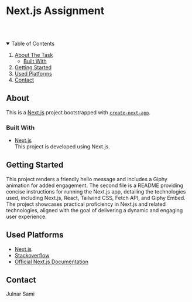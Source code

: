 # Next.js Assignment

<br/>
<p align="center">
<img alt="" title="Rlogical-Blog-Images-thumbnail-1" data-srcset="https://pathfortune.com/wp-content/uploads/2022/05/Rlogical-Blog-Images-thumbnail-1.png 500w, https://pathfortune.com/wp-content/uploads/2022/05/Rlogical-Blog-Images-thumbnail-1-300x300.png 300w, https://pathfortune.com/wp-content/uploads/2022/05/Rlogical-Blog-Images-thumbnail-1-100x100.png 100w" data-src="https://pathfortune.com/wp-content/uploads/2022/05/Rlogical-Blog-Images-thumbnail-1.png" data-sizes="(max-width: 500px) 100vw, 500px" class=" lazyloaded" src="https://pathfortune.com/wp-content/uploads/2022/05/Rlogical-Blog-Images-thumbnail-1.png" sizes="(max-width: 500px) 100vw, 500px" srcset="https://pathfortune.com/wp-content/uploads/2022/05/Rlogical-Blog-Images-thumbnail-1.png 500w, https://pathfortune.com/wp-content/uploads/2022/05/Rlogical-Blog-Images-thumbnail-1-300x300.png 300w, https://pathfortune.com/wp-content/uploads/2022/05/Rlogical-Blog-Images-thumbnail-1-100x100.png 100w">
  </a>

<!-- TABLE OF CONTENTS -->
<details open="open">
  <summary>Table of Contents</summary>
  <ol>
    <li>
      <a href="#about-the-task">About The Task</a>
      <ul>
        <li><a href="#built-with">Built With</a></li>
      </ul>
    </li>
    <li>
      <a href="#getting-started">Getting Started</a>
    </li>
    <li><a href="#used-platforms">Used Platforms</a></li>
    <li><a href="#contact">Contact</a></li>
  </ol>



<!-- ABOUT THE TASK -->
## About 
This is a [Next.js](https://nextjs.org/) project bootstrapped with [`create-next-app`](https://github.com/vercel/next.js/tree/canary/packages/create-next-app).

### Built With
* [Next.js](https://nextjs.org) <br/>
This project is developed using Next.js.

<!-- GETTING STARTED -->
## Getting Started

This project renders a friendly hello message and includes a Giphy animation for added engagement. The second file is a README providing concise instructions for running the Next.js app, detailing the technologies used, including Next.js, React, Tailwind CSS, Fetch API, and Giphy Embed. The project showcases practical proficiency in Next.js and related technologies, aligned with the goal of delivering a dynamic and engaging user experience.

## Used Platforms
* [Next.js](https://nextjs.org)
* [Stackoverflow](https://stackoverflow.com)
* [Official Next.js Documentation](https://nextjs.org/docs/)

<!-- CONTACT -->
## Contact
Julnar Sami
<a href="mailto:julnarsasifan@gmail.com"></a>
<br/>

